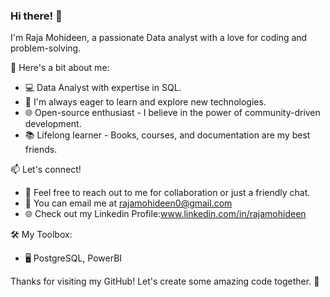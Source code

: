 ### Hi there! 👋

I'm Raja Mohideen, a passionate Data analyst with a love for coding and problem-solving.

🌟 Here's a bit about me:
- 💻 Data Analyst with expertise in SQL.
- 🚀 I'm always eager to learn and explore new technologies.
- 🌐 Open-source enthusiast - I believe in the power of community-driven development.
- 📚 Lifelong learner - Books, courses, and documentation are my best friends.

📫 Let's connect!
- 💬 Feel free to reach out to me for collaboration or just a friendly chat.
- 📧 You can email me at rajamohideen0@gmail.com
- 🌐 Check out my Linkedin Profile:www.linkedin.com/in/rajamohideen

🛠️ My Toolbox:
- 🖥️ PostgreSQL, PowerBI

Thanks for visiting my GitHub! Let's create some amazing code together. 🚀
